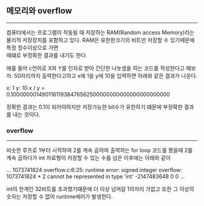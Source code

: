## 메모리와 overflow

<hr>

컴퓨터에서는 프로그램이 작동될 때 저장하는 RAM(Random access Memory)라는 물리적 저장장치를 포함하고 있다. RAM은 유한한크기의 비트만 저장할 수 있기때문에 특정 정수이상으로 가면  
때떄로 부정확한 결과를 내기도 한다.

얘를 들어 c언어로 X와 Y를 인자로 받아 간단한 나눗셈을 하는 코드를 작성한다고 해보자. 50자리까지 출력한다고하고 x에 1을 y에 10을 입력하면 아래와 같은 결과가 나온다.

x: 1
y: 10
x / y = 0.10000000149011611938476562500000000000000000000000

정확한 결과는 0.1이 되어야하지만 저장가능한 bit수가 유한하기 떄문에 부정확한 결과를 내는 것이다.

### overflow

<hr>

비슷한 루프로 1부터 시작하여 2를 계속 곱하여 출력하는 for loop 코드를 짰을때 2를 계속 곱하다가 int 자료형이 저장할 수 있는 수를 넘은 이후에는 아래와 같이

...
1073741824
overflow.c:6:25: runtime error: signed integer overflow: 1073741824 \* 2 cannot be represented in type 'int'
-2147483648
0
0
...

int의 한계인 32비트를 초과했기떄문에 더 이상 넘어갈 1의자리 가없고 또한 그 이상의 숫자는 저장할 수 없어 runtime에러가 발생한다.
